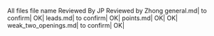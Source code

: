 All files
file name	Reviewed By JP	Reviewed by Zhong
general.md| to confirm|  OK|
leads.md| to confirm|  OK|
points.md|  OK|  OK|
weak_two_openings.md| to confirm|  OK|

